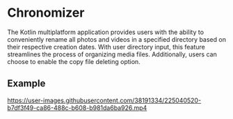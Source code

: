 # Chronomizer
The Kotlin multiplatform application provides users with the ability to conveniently rename all photos and videos in a specified directory based on their respective creation dates. With user directory input, this feature streamlines the process of organizing media files. Additionally, users can choose to enable the copy file deleting option.

## Example


https://user-images.githubusercontent.com/38191334/225040520-b7df3f49-ca86-488c-b608-b981da6ba926.mp4


